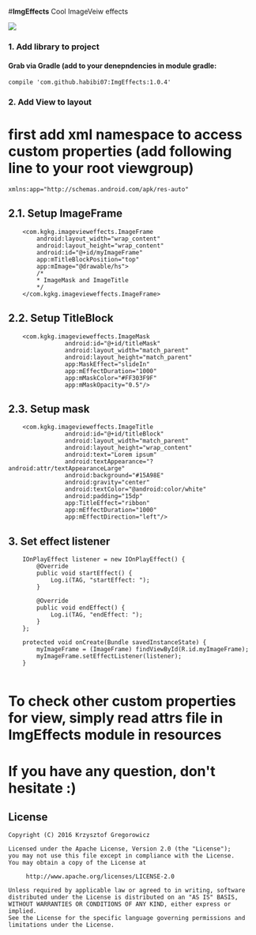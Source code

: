#**ImgEffects** 
Cool ImageVeiw effects

![](presentation_gif.gif)

### 1. Add library to project
#### Grab via Gradle (add to your denepndencies in module gradle:
```compile 'com.github.habibi07:ImgEffects:1.0.4'```

### 2. Add View to layout
# first add xml namespace to access custom properties (add following line to your root viewgroup)
```xmlns:app="http://schemas.android.com/apk/res-auto"```

## 2.1. Setup ImageFrame
```
    <com.kgkg.imagevieweffects.ImageFrame
        android:layout_width="wrap_content"
        android:layout_height="wrap_content"
        android:id="@+id/myImageFrame"
        app:mTitleBlockPosition="top"
        app:mImage="@drawable/hs">
        /*
        * ImageMask and ImageTitle
        */
    </com.kgkg.imagevieweffects.ImageFrame> 
```
## 2.2. Setup TitleBlock
```
    <com.kgkg.imagevieweffects.ImageMask
                android:id="@+id/titleMask"
                android:layout_width="match_parent"
                android:layout_height="match_parent"
                app:MaskEffect="slideIn"
                app:mEffectDuration="1000"
                app:mMaskColor="#FF303F9F"
                app:mMaskOpacity="0.5"/>
```
## 2.3. Setup mask
```
    <com.kgkg.imagevieweffects.ImageTitle
                android:id="@+id/titleBlock"
                android:layout_width="match_parent"
                android:layout_height="wrap_content"
                android:text="Lorem ipsum"
                android:textAppearance="?android:attr/textAppearanceLarge"
                android:background="#15A98E"
                android:gravity="center"
                android:textColor="@android:color/white"
                android:padding="15dp"
                app:TitleEffect="ribbon"
                app:mEffectDuration="1000"
                app:mEffectDirection="left"/>
```
## 3. Set effect listener
```
    IOnPlayEffect listener = new IOnPlayEffect() {
        @Override
        public void startEffect() {
            Log.i(TAG, "startEffect: ");
        }

        @Override
        public void endEffect() {
            Log.i(TAG, "endEffect: ");
        }
    };
    
    protected void onCreate(Bundle savedInstanceState) {
        myImageFrame = (ImageFrame) findViewById(R.id.myImageFrame);
        myImageFrame.setEffectListener(listener);
    }
    
```

# To check other custom properties for view, simply read attrs file in ImgEffects module in resources

# If you have any question, don't hesitate :)

## License
```
Copyright (C) 2016 Krzysztof Gregorowicz

Licensed under the Apache License, Version 2.0 (the "License");
you may not use this file except in compliance with the License.
You may obtain a copy of the License at

     http://www.apache.org/licenses/LICENSE-2.0

Unless required by applicable law or agreed to in writing, software
distributed under the License is distributed on an "AS IS" BASIS,
WITHOUT WARRANTIES OR CONDITIONS OF ANY KIND, either express or implied.
See the License for the specific language governing permissions and
limitations under the License.